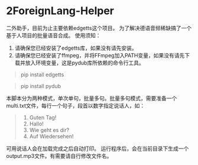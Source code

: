 # 2ForeignLang-Helper
二外助手，目前为止主要依赖edgetts这个项目。
为了解决德语音频稀缺搞了一个基于人项目的批量语音合成。
使用须知：
1. 请确保您已经安装了edgetts库，如果没有请先安装。
2. 请确保您已经安装了ffmpeg，并将FFmpeg加入PATH变量，如果没有请先下载并放入环境变量，这是pydub库所依赖的命令行工具。

> pip install edgetts

> pip install pydub

本脚本分为两种模式，单次单句，批量多句。批量多句模式，需要准备一个multi.txt文件，每行一个句子，段首以数字指定说话人，如：

>1. Guten Tag!
>2. Hallo!
>3. Wie geht es dir?
>4. Auf Wiedersehen!

可用说话人会在加载完成之后自动打印。
运行程序后，会在当前目录下生成一个output.mp3文件。有需要请自行修改文件名。